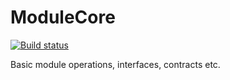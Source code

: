 # ModuleCore

[![Build status](https://ci.appveyor.com/api/projects/status/0gyf5o77o252kx5w?svg=true)](https://ci.appveyor.com/project/ProjectOrationi/modulecore)

Basic module operations, interfaces, contracts etc.
